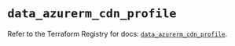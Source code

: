 # `data_azurerm_cdn_profile`

Refer to the Terraform Registry for docs: [`data_azurerm_cdn_profile`](https://registry.terraform.io/providers/hashicorp/azurerm/3.103.1/docs/data-sources/cdn_profile).
